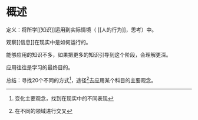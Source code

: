 # 概述
定义：将所学[[知识]]运用到实际情境（ [[人的行为]]，思考）中。

观察[[信息]]在现实中是如何运行的。

能够应用的知识不多，如果把更多的知识引导到这个阶段，会理解更深。

应用往往是学习的最终目的。

总结：寻找20个不同的方式[^1]，途径[^2]去应用某个科目的主要观念。

[^1]: 变化主要观念，找到在现实中的不同表现
[^2]: 在不同的领域进行交叉